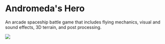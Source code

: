 # Andromeda's Hero
An arcade spaceship battle game that includes flying mechanics, visual and sound effects, 3D terrain, and post processing.

![](https://github.com/fsaltunyuva/Andromeda-s-Hero/blob/main/Images-Gifs/andromedasherooptimized.gif)
